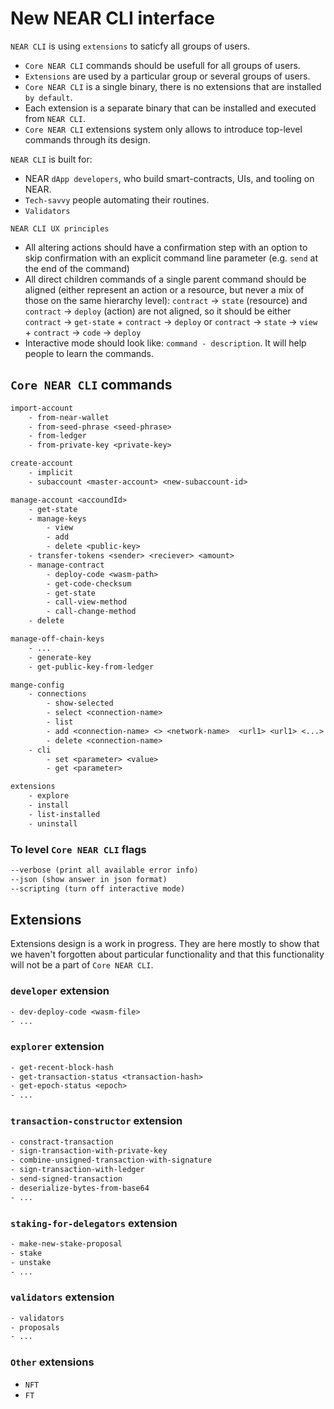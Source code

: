 # New NEAR CLI interface

`NEAR CLI` is using `extensions` to saticfy all groups of users.
- `Core NEAR CLI` commands should be usefull for all groups of users.
- `Extensions` are used by a particular group or several groups of users.
- `Core NEAR CLI` is a single binary, there is no extensions that are installed `by default`.
- Each extension is a separate binary that can be installed and executed from `NEAR CLI`.
- `Core NEAR CLI` extensions system only allows to introduce top-level commands through its design.

`NEAR CLI` is built for:
- NEAR `dApp developers`, who build smart-contracts, UIs, and tooling on NEAR.
- `Tech-savvy` people automating their routines.
- `Validators`

`NEAR CLI UX principles`
- All altering actions should have a confirmation step with an option to skip confirmation with an explicit command line parameter (e.g. `send` at the end of the command)
- All direct children commands of a single parent command should be aligned (either represent an action or a resource, but never a mix of those on the same hierarchy level): `contract` -> `state` (resource) and `contract` -> `deploy` (action) are not aligned, so it should be either `contract` -> `get-state` + `contract` -> `deploy` or `contract` -> `state` -> `view` + `contract` -> `code` -> `deploy`
- Interactive mode should look like: `command - description`. It will help people to learn the commands.

## `Core NEAR CLI` commands
```txt
import-account
    - from-near-wallet
    - from-seed-phrase <seed-phrase>
    - from-ledger
    - from-private-key <private-key>

create-account
    - implicit
    - subaccount <master-account> <new-subaccount-id>

manage-account <accoundId>
    - get-state
    - manage-keys
        - view
        - add
        - delete <public-key>
    - transfer-tokens <sender> <reciever> <amount>
    - manage-contract
        - deploy-code <wasm-path>
        - get-code-checksum
        - get-state
        - call-view-method
        - call-change-method
    - delete

manage-off-chain-keys
    - ...
    - generate-key
    - get-public-key-from-ledger

mange-config
    - connections
        - show-selected
        - select <connection-name>
        - list
        - add <connection-name> <> <network-name>  <url1> <url1> <...>
        - delete <connection-name>
    - cli
        - set <parameter> <value>
        - get <parameter>

extensions
    - explore
    - install
    - list-installed
    - uninstall
```

### To level `Core NEAR CLI` flags
```txt
--verbose (print all available error info)
--json (show answer in json format)
--scripting (turn off interactive mode)
```

## Extensions
Extensions design is a work in progress. They are here mostly to show that we haven't forgotten about particular functionality and that this functionality will not be a part of `Core NEAR CLI`.

### `developer` extension
```txt
- dev-deploy-code <wasm-file>
- ...
```

### `explorer` extension
```txt
- get-recent-block-hash
- get-transaction-status <transaction-hash>
- get-epoch-status <epoch>
- ...
```

### `transaction-constructor` extension
```txt
- constract-transaction
- sign-transaction-with-private-key
- combine-unsigned-transaction-with-signature
- sign-transaction-with-ledger
- send-signed-transaction
- deserialize-bytes-from-base64
- ...
```

### `staking-for-delegators` extension
```txt
- make-new-stake-proposal
- stake
- unstake
- ...
```

### `validators` extension
```txt
- validators
- proposals
- ...
```

### `Other` extensions
- `NFT`
- `FT`